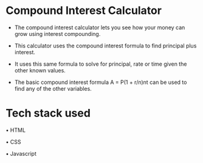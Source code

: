 # Compound Interest Calculator

- The compound interest calculator lets you see how your money can grow using interest compounding.

- This calculator uses the compound interest formula to find principal plus interest.

- It uses this same formula to solve for principal, rate or time given the other known values.

- The basic compound interest formula A = P(1 + r/n)nt can be used to find any of the other variables.


# Tech stack used

• HTML

• CSS

• Javascript

